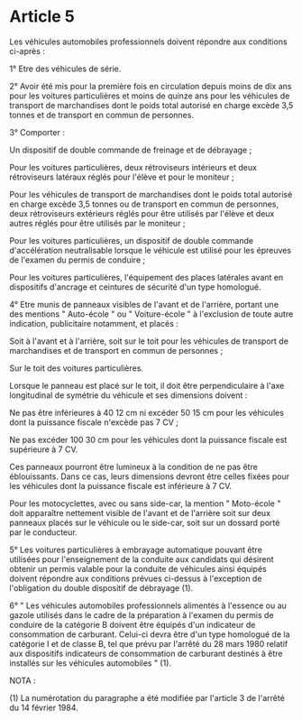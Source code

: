 # Article 5

Les véhicules automobiles professionnels doivent répondre aux conditions ci-après :

1° Etre des véhicules de série.

2° Avoir été mis pour la première fois en circulation depuis moins de dix ans pour les voitures particulières et moins de quinze ans pour les véhicules de transport de marchandises dont le poids total autorisé en charge excède 3,5 tonnes et de transport en commun de personnes.

3° Comporter :

Un dispositif de double commande de freinage et de débrayage ;

Pour les voitures particulières, deux rétroviseurs intérieurs et deux rétroviseurs latéraux réglés pour l'élève et pour le moniteur ;

Pour les véhicules de transport de marchandises dont le poids total autorisé en charge excède 3,5 tonnes ou de transport en commun de personnes, deux rétroviseurs extérieurs réglés pour être utilisés par l'élève et deux autres réglés pour être utilisés par le moniteur ;

Pour les voitures particulières, un dispositif de double commande d'accélération neutralisable lorsque le véhicule est utilisé pour les épreuves de l'examen du permis de conduire ;

Pour les voitures particulières, l'équipement des places latérales avant en dispositifs d'ancrage et ceintures de sécurité d'un type homologué.

4° Etre munis de panneaux visibles de l'avant et de l'arrière, portant une des mentions " Auto-école " ou " Voiture-école " à l'exclusion de toute autre indication, publicitaire notamment, et placés :

Soit à l'avant et à l'arrière, soit sur le toit pour les véhicules de transport de marchandises et de transport en commun de personnes ;

Sur le toit des voitures particulières.

Lorsque le panneau est placé sur le toit, il doit être perpendiculaire à l'axe longitudinal de symétrie du véhicule et ses dimensions doivent :

Ne pas être inférieures à 40  12 cm ni excéder 50  15 cm pour les véhicules dont la puissance fiscale n'excède pas 7 CV ;

Ne pas excéder 100  30 cm pour les véhicules dont la puissance fiscale est supérieure à 7 CV.

Ces panneaux pourront être lumineux à la condition de ne pas être éblouissants. Dans ce cas, leurs dimensions devront être celles fixées pour les véhicules dont la puissance fiscale est inférieure à 7 CV.

Pour les motocyclettes, avec ou sans side-car, la mention " Moto-école " doit apparaître nettement visible de l'avant et de l'arrière soit sur deux panneaux placés sur le véhicule ou le side-car, soit sur un dossard porté par le conducteur.

5° Les voitures particulières à embrayage automatique pouvant être utilisées pour l'enseignement de la conduite aux candidats qui désirent obtenir un permis valable pour la conduite de véhicules ainsi équipés doivent répondre aux conditions prévues ci-dessus à l'exception de l'obligation du double dispositif de débrayage (1).

6°  " Les véhicules automobiles professionnels alimentés à l'essence ou au gazole utilisés dans le cadre de la préparation à l'examen du permis de conduire de la catégorie B doivent être équipés d'un indicateur de consommation de carburant. Celui-ci devra être d'un type homologué de la catégorie I et de classe B, tel que prévu par l'arrêté du 28 mars 1980 relatif aux dispositifs indicateurs de consommation de carburant destinés à être installés sur les véhicules automobiles " (1).

NOTA :

(1) La numérotation du paragraphe a été modifiée par l'article 3 de l'arrêté du 14 février 1984.
